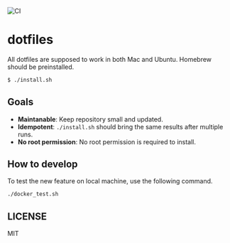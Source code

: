 ![CI](https://github.com/sotetsuk/dotfiles/workflows/CI/badge.svg)

# dotfiles

All dotfiles are supposed to work in both Mac and Ubuntu. 
Homebrew should be preinstalled.

```sh
$ ./install.sh
```

## Goals

- **Maintanable**: Keep repository small and updated.
- **Idempotent**: `./install.sh` should bring the same results after multiple runs.
- **No root permission**: No root permission is required to install.

## How to develop

To test the new feature on local machine, use the following command.

```sh
./docker_test.sh
```

## LICENSE

MIT
